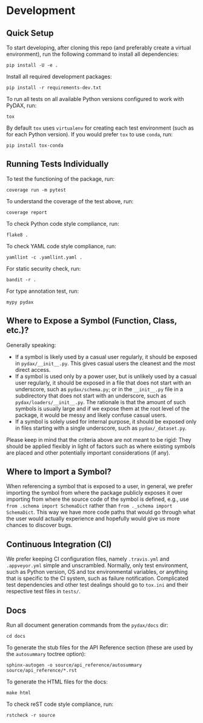 # Development

## Quick Setup

To start developing, after cloning this repo (and preferably create a virtual environment), run the following command to
install all dependencies:

    pip install -U -e .

Install all required development packages:

    pip install -r requirements-dev.txt

To run all tests on all available Python versions configured to work with PyDAX, run:

    tox

By default `tox` uses `virtualenv` for creating each test environment (such as for each Python version). If you would prefer `tox` to use `conda`, run:

    pip install tox-conda

## Running Tests Individually

To test the functioning of the package, run:

    coverage run -m pytest

To understand the coverage of the test above, run:

    coverage report

To check Python code style compliance, run:

    flake8 .

To check YAML code style compliance, run:

    yamllint -c .yamllint.yaml .

For static security check, run:

    bandit -r .

For type annotation test, run:

    mypy pydax

## Where to Expose a Symbol (Function, Class, etc.)?

Generally speaking:

- If a symbol is likely used by a casual user regularly, it should be exposed in `pydax/__init__.py`. This gives casual
  users the cleanest and the most direct access.
- If a symbol is used only by a power user, but is unlikely used by a casual user regularly, it should be exposed in a
  file that does not start with an underscore, such as `pydax/schema.py`; or in the `__init__.py` file in a subdirectory
  that does not start with an underscore, such as `pydax/loaders/__init__.py`. The rationale is that the amount of such
  symbols is usually large and if we expose them at the root level of the package, it would be messy and likely confuse
  casual users.
- If a symbol is solely used for internal purpose, it should be exposed only in files starting with a single underscore,
  such as `pydax/_dataset.py`.

Please keep in mind that the criteria above are not meant to be rigid: They should be applied flexibly in light of
factors such as where existing symbols are placed and other potentially important considerations (if any).

## Where to Import a Symbol?

When referencing a symbol that is exposed to a user, in general, we prefer importing the symbol from where the package
publicly exposes it over importing from where the source code of the symbol is defined, e.g., use `from .schema import
SchemaDict` rather than `from ._schema import SchemaDict`. This way we have more code paths that would go through what
the user would actually experience and hopefully would give us more chances to discover bugs.

## Continuous Integration (CI)

We prefer keeping CI configuration files, namely `.travis.yml` and `.appveyor.yml` simple and unscrambled. Normally,
only test environment, such as Python version, OS and tox environmental variables, or anything that is specific to the
CI system, such as failure notification. Complicated test dependencies and other test dealings should go to `tox.ini`
and their respective test files in `tests/`.

## Docs

Run all document generation commands from the `pydax/docs` dir:

    cd docs

To generate the stub files for the API Reference section (these are used by the `autosummary` toctree option):

    sphinx-autogen -o source/api_reference/autosummary source/api_reference/*.rst

To generate the HTML files for the docs:

    make html

To check reST code style compliance, run:

    rstcheck -r source
